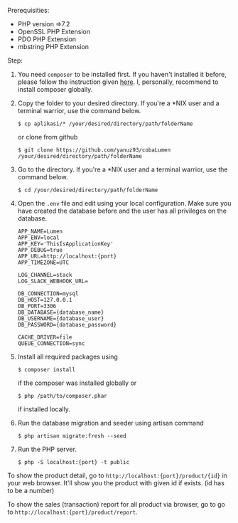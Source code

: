 Prerequisities:
- PHP version =>7.2
- OpenSSL PHP Extension
- PDO PHP Extension
- mbstring PHP Extension

Step:
1. You need `composer` to be installed first.
    If you haven't installed it before, please follow the instruction given [here](https://getcomposer.org/doc/00-intro.md). I, personally, recommend to install composer globally.

2. Copy the folder to your desired directory.
    If you're a *NIX user and a terminal warrior, use the command below.
    ```
    $ cp aplikasi/* /your/desired/directory/path/folderName
    ```

    or clone from github
    ```
    $ git clone https://github.com/yanuz93/cobaLumen /your/desired/directory/path/folderName
    ```


3. Go to the directory.
    If you're a *NIX user and a terminal warrior, use the command below.

    ```
    $ cd /your/desired/directory/path/folderName
    ```

4. Open the `.env` file and edit using your local configuration. Make sure you
   have created the database before and the user has all privileges on the
   database.

    ```
    APP_NAME=Lumen
    APP_ENV=local
    APP_KEY='ThisIsApplicationKey'
    APP_DEBUG=true
    APP_URL=http://localhost:{port}
    APP_TIMEZONE=UTC
    
    LOG_CHANNEL=stack
    LOG_SLACK_WEBHOOK_URL=
    
    DB_CONNECTION=mysql
    DB_HOST=127.0.0.1
    DB_PORT=3306
    DB_DATABASE={database_name}
    DB_USERNAME={database_user}
    DB_PASSWORD={database_password}
    
    CACHE_DRIVER=file
    QUEUE_CONNECTION=sync
    ```

5. Install all required packages using
    ```
    $ composer install
    ```
    
    if the composer was installed globally or 
    ```
    $ php /path/to/composer.phar
    ```
    if installed locally.

6. Run the database migration and seeder using artisan command
    ```
    $ php artisan migrate:fresh --seed
    ```

7. Run the PHP server.
    ```
    $ php -S localhost:{port} -t public
    ```

To show the product detail, go to `http://localhost:{port}/product/{id}` in your web browser. It'll show you the product with given id if exists. (id has to be a number)

To show the sales (transaction) report for all product via browser, go to go to `http://localhost:{port}/product/report`.